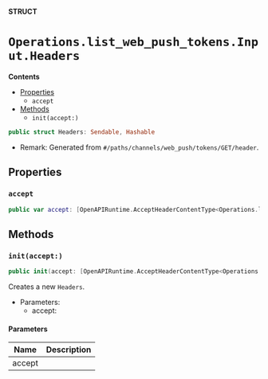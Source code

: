 **STRUCT**

# `Operations.list_web_push_tokens.Input.Headers`

**Contents**

- [Properties](#properties)
  - `accept`
- [Methods](#methods)
  - `init(accept:)`

```swift
public struct Headers: Sendable, Hashable
```

- Remark: Generated from `#/paths/channels/web_push/tokens/GET/header`.

## Properties
### `accept`

```swift
public var accept: [OpenAPIRuntime.AcceptHeaderContentType<Operations.list_web_push_tokens.AcceptableContentType>]
```

## Methods
### `init(accept:)`

```swift
public init(accept: [OpenAPIRuntime.AcceptHeaderContentType<Operations.list_web_push_tokens.AcceptableContentType>] = .defaultValues())
```

Creates a new `Headers`.

- Parameters:
  - accept:

#### Parameters

| Name | Description |
| ---- | ----------- |
| accept |  |